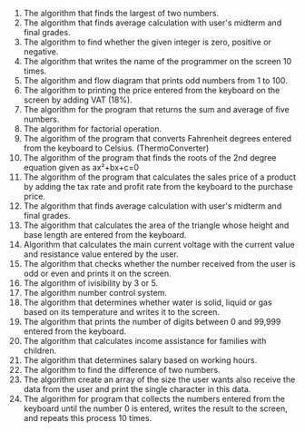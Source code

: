 1) The algorithm that finds the largest of two numbers.
2) The algorithm that finds average calculation with user's midterm and final grades.                                  
3) The algorithm to find whether the given integer is zero, positive or negative.
4) The algorithm that writes the name of the programmer on the screen 10 times.
5) The algorithm and flow diagram that prints odd numbers from 1 to 100.
6) The algorithm to printing the price entered from the keyboard on the screen by adding VAT (18%).
7) The algorithm for the program that returns the sum and average of five numbers.
8) The algorithm for factorial operation.
9) The algorithm of the program that converts Fahrenheit degrees entered from the keyboard to Celsius. (ThermoConverter)
10) The algorithm of the program that finds the roots of the 2nd degree equation given as ax²+bx+c=0
11) The algorithm of the program that calculates the sales price of a product by adding the tax rate and profit rate from the keyboard to the purchase price.
12) The algorithm that finds average calculation with user's midterm and final grades.              
13) The algorithm that calculates the area of ​​the triangle whose height and base length are entered from the keyboard.
14) Algorithm that calculates the main current voltage with the current value and resistance value entered by the user.
15) The algorithm that checks whether the number received from the user is odd or even and prints it on the screen.
16) The algorithm of ivisibility by 3 or 5.
17) The algorithm number control system.
18) The algorithm that determines whether water is solid, liquid or gas based on its temperature and writes it to the screen.
19) The algorithm that prints the number of digits between 0 and 99,999 entered from the keyboard.
20) The algorithm that calculates income assistance for families with children.
21) The algorithm that determines salary based on working hours.
22) The algorithm to find the difference of two numbers.
23) The algorithm create an array of the size the user wants also receive the data from the user and print the single character in this data.
24) The algorithm for program that collects the numbers entered from the keyboard until the number 0 is entered, writes the result to the screen, and repeats this process 10 times.
